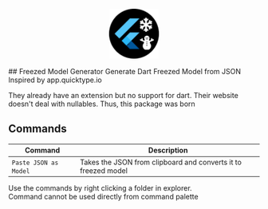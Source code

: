 <p align="center">
<img src="https://raw.githubusercontent.com/SushanShakya/flutter_freezed_model_generator/main/assets/logo.png" height="100" alt="Model Generator" />
</p>
## Freezed Model Generator
Generate Dart Freezed Model from JSON
Inspired by app.quicktype.io

They already have an extension but no support for dart.
Their website doesn't deal with nullables.
Thus, this package was born

## Commands

| Command            | Description          |
| ------------------ | -------------------- |
| `Paste JSON as Model`   | Takes the JSON from clipboard and converts it to freezed model |

Use the commands by right clicking a folder in explorer.<br>
Command cannot be used directly from command palette
